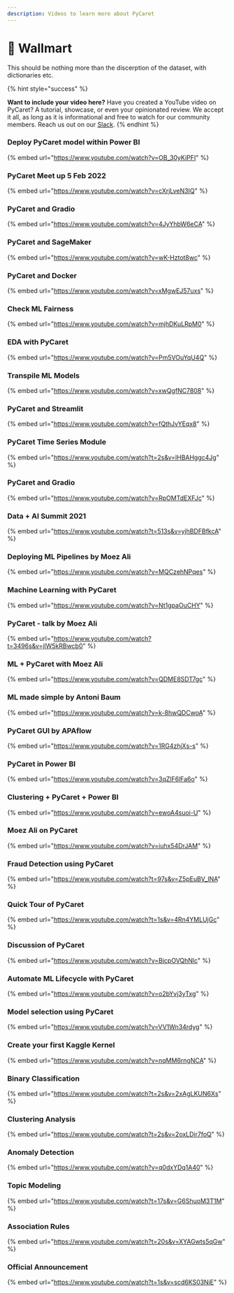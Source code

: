 ```yaml
---
description: Videos to learn more about PyCaret
---
```


# 🏰 Wallmart

This should be nothing more than the discerption of the dataset, with dictionaries etc.&#x20;

{% hint style="success" %}


**Want to include your video here?** Have you created a YouTube video on PyCaret? A tutorial, showcase, or even your opinionated review. We accept it all, as long as it is informational and free to watch for our community members. Reach us out on our [Slack](https://join.slack.com/t/pycaret/shared\_invite/zt-row9phbm-BoJdEVPYnGf7\_NxNBP307w).
{% endhint %}

### Deploy PyCaret model within Power BI

{% embed url="https://www.youtube.com/watch?v=OB_30yKiPFI" %}

### PyCaret Meet up 5 Feb 2022

{% embed url="https://www.youtube.com/watch?v=cXrjLveN3IQ" %}

### PyCaret and Gradio

{% embed url="https://www.youtube.com/watch?v=4JyYhbW6eCA" %}

### PyCaret and SageMaker

{% embed url="https://www.youtube.com/watch?v=wK-Hztot8wc" %}

### PyCaret and Docker

{% embed url="https://www.youtube.com/watch?v=xMgwEJ57uxs" %}

### Check ML Fairness

{% embed url="https://www.youtube.com/watch?v=mjhDKuLRpM0" %}

### EDA with PyCaret

{% embed url="https://www.youtube.com/watch?v=Pm5VOuYqU4Q" %}

### Transpile ML Models

{% embed url="https://www.youtube.com/watch?v=xwQgfNC7808" %}

### PyCaret and Streamlit

{% embed url="https://www.youtube.com/watch?v=fQthJvYEqx8" %}

### PyCaret Time Series Module

{% embed url="https://www.youtube.com/watch?t=2s&v=lHBAHggc4Jg" %}

### PyCaret and Gradio

{% embed url="https://www.youtube.com/watch?v=RpOMTdEXFJc" %}

### Data + AI Summit 2021

{% embed url="https://www.youtube.com/watch?t=513s&v=yjhBDFBfkcA" %}

### Deploying ML Pipelines by Moez Ali

{% embed url="https://www.youtube.com/watch?v=MQCzehNPqes" %}

### Machine Learning with PyCaret

{% embed url="https://www.youtube.com/watch?v=Nt1gpaOuCHY" %}

### PyCaret - talk by Moez Ali

{% embed url="https://www.youtube.com/watch?t=3496s&v=jlW5kRBwcb0" %}

### ML + PyCaret with Moez Ali

{% embed url="https://www.youtube.com/watch?v=QDME8SDT7gc" %}

### ML made simple by Antoni Baum

{% embed url="https://www.youtube.com/watch?v=k-8hwQDCwoA" %}

### PyCaret GUI by APAflow

{% embed url="https://www.youtube.com/watch?v=1RG4zhjXs-s" %}

### PyCaret in Power BI

{% embed url="https://www.youtube.com/watch?v=3qZlF6lFa6o" %}

### Clustering + PyCaret + Power BI

{% embed url="https://www.youtube.com/watch?v=ewoA4suoi-U" %}

### Moez Ali on PyCaret

{% embed url="https://www.youtube.com/watch?v=iuhx54DrJAM" %}

### Fraud Detection using PyCaret

{% embed url="https://www.youtube.com/watch?t=97s&v=Z5pEuBV_lNA" %}

### Quick Tour of PyCaret

{% embed url="https://www.youtube.com/watch?t=1s&v=4Rn4YMLUjGc" %}

### Discussion of PyCaret

{% embed url="https://www.youtube.com/watch?v=BjcpOVQhNlc" %}

### Automate ML Lifecycle with PyCaret

{% embed url="https://www.youtube.com/watch?v=o2bYvj3yTxg" %}

### Model selection using PyCaret

{% embed url="https://www.youtube.com/watch?v=VV1Wn34rdyg" %}

### Create your first Kaggle Kernel

{% embed url="https://www.youtube.com/watch?v=nqMM6rngNCA" %}

### Binary Classification

{% embed url="https://www.youtube.com/watch?t=2s&v=2xAgLKUN6Xs" %}

### Clustering Analysis

{% embed url="https://www.youtube.com/watch?t=2s&v=2oxLDir7foQ" %}

### Anomaly Detection

{% embed url="https://www.youtube.com/watch?v=q0dxYDq1A40" %}

### Topic Modeling

{% embed url="https://www.youtube.com/watch?t=17s&v=G6ShuoM3T1M" %}

### Association Rules

{% embed url="https://www.youtube.com/watch?t=20s&v=XYAGwts5qGw" %}

### Official Announcement

{% embed url="https://www.youtube.com/watch?t=1s&v=scd6KS03NiE" %}

###
